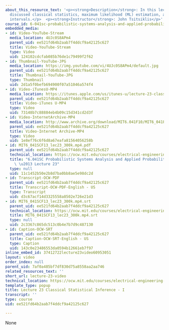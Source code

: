 ```yaml
---
about_this_resource_text: '<p><strong>Description</strong>: In this lecture, the professor
  discussed classical statistics, maximum likelihood (ML) estimation, and confidence
  intervals.</p>  <p><strong>Instructor</strong>: John Tsitsiklis</p>'
course_id: 6-041sc-probabilistic-systems-analysis-and-applied-probability-fall-2013
embedded_media:
- id: Video-YouTube-Stream
  media_location: 4UJc0S8APm4
  parent_uid: ee521fd64b2aab7f4ddcf9a42125c627
  title: Video-YouTube-Stream
  type: Video
  uid: 124102cdcfab085b76de1c79499f2f62
- id: Thumbnail-YouTube-JPG
  media_location: https://img.youtube.com/vi/4UJc0S8APm4/default.jpg
  parent_uid: ee521fd64b2aab7f4ddcf9a42125c627
  title: Thumbnail-YouTube-JPG
  type: Thumbnail
  uid: 2d1a5f0befb694900f07a51046a574f4
- id: Video-iTunesU-MP4
  media_location: https://itunes.apple.com/us/itunes-u/lecture-23-classical-statistical/id577778306?i=123745458
  parent_uid: ee521fd64b2aab7f4ddcf9a42125c627
  title: Video-iTunes U-MP4
  type: Video
  uid: 73148b7c88884eb4b09c15d341cd2d3f
- id: Video-InternetArchive-MP4
  media_location: http://www.archive.org/download/MIT6.041F10/MIT6_041F11_lec23_300k.mp4
  parent_uid: ee521fd64b2aab7f4ddcf9a42125c627
  title: Video-Internet Archive-MP4
  type: Video
  uid: 1e8ef76c6f6d8a67eafa81564056258b
- id: MIT6_041SCF13_lec23_300k.mp4.pdf
  parent_uid: ee521fd64b2aab7f4ddcf9a42125c627
  technical_location: https://ocw.mit.edu/courses/electrical-engineering-and-computer-science/6-041sc-probabilistic-systems-analysis-and-applied-probability-fall-2013/resource-index/lecture-videos/lecture-23-video/MIT6_041SCF13_lec23_300k.mp4.pdf
  title: "6.041SC Probabilistic Systems Analysis and Applied Probability, Fall 2013Transcript\
    \ \u2013 Lecture 23"
  type: null
  uid: 11c1452b50e2b8d7ba0bb8ae5e98dc2d
- id: Transcript-OCW-PDF
  parent_uid: ee521fd64b2aab7f4ddcf9a42125c627
  title: Transcript-OCW-PDF-English - US
  type: Transcript
  uid: d3c67acf14d3325558a8502e726e21d3
- id: MIT6_041SCF13_lec23_300k.mp4.srt
  parent_uid: ee521fd64b2aab7f4ddcf9a42125c627
  technical_location: https://ocw.mit.edu/courses/electrical-engineering-and-computer-science/6-041sc-probabilistic-systems-analysis-and-applied-probability-fall-2013/resource-index/lecture-videos/lecture-23-video/MIT6_041SCF13_lec23_300k.mp4.srt
  title: MIT6_041SCF13_lec23_300k.mp4.srt
  type: null
  uid: 2c3367c865dc513c0b4e7b7d9c487130
- id: Caption-OCW-SRT
  parent_uid: ee521fd64b2aab7f4ddcf9a42125c627
  title: Caption-OCW-SRT-English - US
  type: Caption
  uid: 143c0e23486553da0594b12661eb7f97
inline_embed_id: 37412722lecture23video60953051
layout: video
order_index: null
parent_uid: 7af0a485bf7df830d75a8558aa2aa746
related_resources_text: ''
short_url: lecture-23-video
technical_location: https://ocw.mit.edu/courses/electrical-engineering-and-computer-science/6-041sc-probabilistic-systems-analysis-and-applied-probability-fall-2013/resource-index/lecture-videos/lecture-23-video
template_type: popup
title: Lecture 23 Classical Statistical Inference - I
transcript: ''
type: course
uid: ee521fd64b2aab7f4ddcf9a42125c627

---
```

None